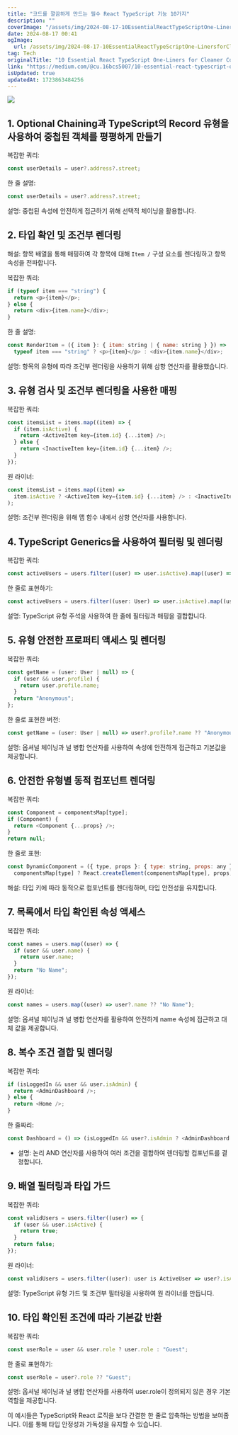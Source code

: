 ```yaml
---
title: "코드를 깔끔하게 만드는 필수 React TypeScript 기능 10가지"
description: ""
coverImage: "/assets/img/2024-08-17-10EssentialReactTypeScriptOne-LinersforCleanerCode_0.png"
date: 2024-08-17 00:41
ogImage:
  url: /assets/img/2024-08-17-10EssentialReactTypeScriptOne-LinersforCleanerCode_0.png
tag: Tech
originalTitle: "10 Essential React TypeScript One-Liners for Cleaner Code"
link: "https://medium.com/@cu.16bcs5007/10-essential-react-typescript-one-liners-for-cleaner-code-6c25ca3fa96c"
isUpdated: true
updatedAt: 1723863484256
---
```


<img src="/assets/img/2024-08-17-10EssentialReactTypeScriptOne-LinersforCleanerCode_0.png" />

## 1. Optional Chaining과 TypeScript의 Record 유형을 사용하여 중첩된 객체를 평평하게 만들기

복잡한 쿼리:

```js
const userDetails = user?.address?.street;
```

<div class="content-ad"></div>

한 줄 설명:

```js
const userDetails = user?.address?.street;
```

설명: 중첩된 속성에 안전하게 접근하기 위해 선택적 체이닝을 활용합니다.

## 2. 타입 확인 및 조건부 렌더링

<div class="content-ad"></div>

해설: 항목 배열을 통해 매핑하여 각 항목에 대해 `Item /` 구성 요소를 렌더링하고 항목 속성을 전파합니다.

복잡한 쿼리:

```js
if (typeof item === "string") {
  return <p>{item}</p>;
} else {
  return <div>{item.name}</div>;
}
```

한 줄 설명:

<div class="content-ad"></div>

```js
const RenderItem = ({ item }: { item: string | { name: string } }) =>
  typeof item === "string" ? <p>{item}</p> : <div>{item.name}</div>;
```

설명: 항목의 유형에 따라 조건부 렌더링을 사용하기 위해 삼항 연산자를 활용했습니다.

## 3. 유형 검사 및 조건부 렌더링을 사용한 매핑

복잡한 쿼리:

<div class="content-ad"></div>

```js
const itemsList = items.map((item) => {
  if (item.isActive) {
    return <ActiveItem key={item.id} {...item} />;
  } else {
    return <InactiveItem key={item.id} {...item} />;
  }
});
```

원 라이너:

```js
const itemsList = items.map((item) =>
  item.isActive ? <ActiveItem key={item.id} {...item} /> : <InactiveItem key={item.id} {...item} />
);
```

설명: 조건부 렌더링을 위해 맵 함수 내에서 삼항 연산자를 사용합니다.

<div class="content-ad"></div>

## 4. TypeScript Generics을 사용하여 필터링 및 렌더링

복잡한 쿼리:

```js
const activeUsers = users.filter((user) => user.isActive).map((user) => <UserCard key={user.id} user={user} />);
```

한 줄로 표현하기:

<div class="content-ad"></div>

```js
const activeUsers = users.filter((user: User) => user.isActive).map((user) => <UserCard key={user.id} user={user} />);
```

설명: TypeScript 유형 주석을 사용하여 한 줄에 필터링과 매핑을 결합합니다.

## 5. 유형 안전한 프로퍼티 액세스 및 렌더링

복잡한 쿼리:

<div class="content-ad"></div>

```js
const getName = (user: User | null) => {
  if (user && user.profile) {
    return user.profile.name;
  }
  return "Anonymous";
};
```

한 줄로 표현한 버전:

```js
const getName = (user: User | null) => user?.profile?.name ?? "Anonymous";
```

설명: 옵셔널 체이닝과 널 병합 연산자를 사용하여 속성에 안전하게 접근하고 기본값을 제공합니다.

<div class="content-ad"></div>

## 6. 안전한 유형별 동적 컴포넌트 렌더링

복잡한 쿼리:

```js
const Component = componentsMap[type];
if (Component) {
  return <Component {...props} />;
}
return null;
```

한 줄로 표현:

<div class="content-ad"></div>

```js
const DynamicComponent = ({ type, props }: { type: string, props: any }) =>
  componentsMap[type] ? React.createElement(componentsMap[type], props) : null;
```

해설: 타입 키에 따라 동적으로 컴포넌트를 렌더링하며, 타입 안전성을 유지합니다.

## 7. 목록에서 타입 확인된 속성 액세스

복잡한 쿼리:

<div class="content-ad"></div>

```js
const names = users.map((user) => {
  if (user && user.name) {
    return user.name;
  }
  return "No Name";
});
```

원 라이너:

```js
const names = users.map((user) => user?.name ?? "No Name");
```

설명: 옵셔널 체이닝과 널 병합 연산자를 활용하여 안전하게 name 속성에 접근하고 대체 값을 제공합니다.

<div class="content-ad"></div>

## 8. 복수 조건 결합 및 렌더링

복잡한 쿼리:

```js
if (isLoggedIn && user && user.isAdmin) {
  return <AdminDashboard />;
} else {
  return <Home />;
}
```

한 줄짜리:

<div class="content-ad"></div>

```js
const Dashboard = () => (isLoggedIn && user?.isAdmin ? <AdminDashboard /> : <Home />);
```

- 설명: 논리 AND 연산자를 사용하여 여러 조건을 결합하여 렌더링할 컴포넌트를 결정합니다.

## 9. 배열 필터링과 타입 가드

복잡한 쿼리:

<div class="content-ad"></div>

```js
const validUsers = users.filter((user) => {
  if (user && user.isActive) {
    return true;
  }
  return false;
});
```

원 라이너:

```js
const validUsers = users.filter((user): user is ActiveUser => user?.isActive);
```

설명: TypeScript 유형 가드 및 조건부 필터링을 사용하여 원 라이너를 만듭니다.

<div class="content-ad"></div>

## 10. 타입 확인된 조건에 따라 기본값 반환

복잡한 쿼리:

```js
const userRole = user && user.role ? user.role : "Guest";
```

한 줄로 표현하기:

<div class="content-ad"></div>

```js
const userRole = user?.role ?? "Guest";
```

설명: 옵셔널 체이닝과 널 병합 연산자를 사용하여 user.role이 정의되지 않은 경우 기본 역할을 제공합니다.

이 예시들은 TypeScript와 React 로직을 보다 간결한 한 줄로 압축하는 방법을 보여줍니다. 이를 통해 타입 안정성과 가독성을 유지할 수 있습니다.
